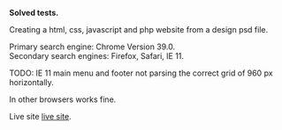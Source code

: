 **Solved tests.** 
<p>Creating a html, css, javascript and php website from a design psd file.</p>

Primary search engine: Chrome Version 39.0.<br/>
Secondary search engines: Firefox, Safari, IE 11.

TODO: IE 11 main menu and footer not parsing the correct grid of 960 px horizontally. <br>
<p>In other browsers works fine. </p>

<p>Live site <a href="http://slaven-sakacic.from.hr/interactive/public/index.php">
live site</a>.</p>
 
